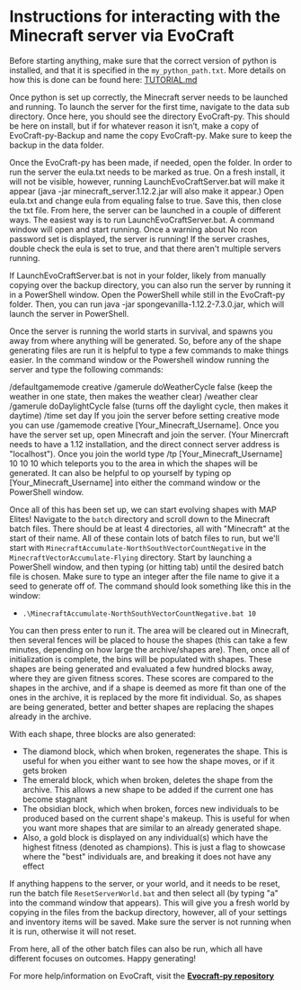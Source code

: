 # Instructions for interacting with the Minecraft server via EvoCraft

Before starting anything, make sure that the correct version of python is installed, and that it is specified in the `my_python_path.txt`. More details on how this is done can be found here: [TUTORIAL.md](TUTORIAL.md)

Once python is set up correctly, the Minecraft server needs to be launched and running. To launch the server for the first time, navigate to the data sub directory. Once here, you should see the directory EvoCraft-py. This should be here on install, but if for whatever reason it isn’t, make a copy of EvoCraft-py-Backup and name the copy EvoCraft-py. Make sure to keep the backup in the data folder.

Once the EvoCraft-py has been made, if needed, open the folder. In order to run the server the eula.txt needs to be marked as true. On a fresh install, it will not be visible, however, running LaunchEvoCraftServer.bat will make it appear (java -jar minecraft_server.1.12.2.jar will also make it appear.) Open eula.txt and change eula from equaling false to true. Save this, then close the txt file. From here, the server can be launched in a couple of different ways. The easiest way is to run LaunchEvoCraftServer.bat. A command window will open and start running. Once a warning about No rcon password set is displayed, the server is running! If the server crashes, double check the eula is set to true, and that there aren't multiple servers running.

If LaunchEvoCraftServer.bat is not in your folder, likely from manually copying over the backup directory, you can also run the server by running it in a PowerShell window. Open the PowerShell while still in the EvoCraft-py folder. Then, you can run java -jar spongevanilla-1.12.2-7.3.0.jar, which will launch the server in PowerShell.

Once the server is running the world starts in survival, and spawns you away from where anything will be generated. So, before any of the shape generating files are run it is helpful to type a few commands to make things easier. In the command window or the Powershell window running the server and type the following commands:

/defaultgamemode creative
/gamerule doWeatherCycle false (keep the weather in one state, then makes the weather clear)
/weather clear
/gamerule doDaylightCycle false (turns off the daylight cycle, then makes it daytime)
/time set day If you join the server before setting creative mode you can use /gamemode creative [Your_Minecraft_Username].
Once you have the server set up, open Minecraft and join the server. (Your Minercraft needs to have a 1.12 installation, and the direct connect server address is "localhost"). Once you join the world type /tp [Your_Minecraft_Username] 10 10 10 which teleports you to the area in which the shapes will be generated. It can also be helpful to op yourself by typing op [Your_Minecraft_Username] into either the command window or the PowerShell window.

Once all of this has been set up, we can start evolving shapes with MAP Elites! Navigate to the `batch` directory and scroll down to the Minecraft batch files. There should be at least 4 directories, all with "Minecraft" at the start of their name. All of these contain lots of batch files to run, but we'll start with `MinecraftAccumulate-NorthSouthVectorCountNegative` in the `MinecraftVectorAccumulate-Flying` directory. Start by launching a PowerShell window, and then typing (or hitting tab) until the desired batch file is chosen. Make sure to type an integer after the file name to give it a seed to generate off of. The command should look something like this in the window: 
* `.\MinecraftAccumulate-NorthSouthVectorCountNegative.bat 10`

You can then press enter to run it. The area will be cleared out in Minecraft, then several fences will be placed to house the shapes (this can take a few minutes, depending on how large the archive/shapes are). Then, once all of initialization is complete, the bins will be populated with shapes. These shapes are being generated and evaluated a few hundred blocks away, where they are given fitness scores. These scores are compared to the shapes in the archive, and if a shape is deemed as more fit than one of the ones in the archive, it is replaced by the more fit individual. So, as shapes are being generated, better and better shapes are replacing the shapes already in the archive.

With each shape, three blocks are also generated:
* The diamond block, which when broken, regenerates the shape. This is useful for when you either want to see how the shape moves, or if it gets broken
* The emerald block, which when broken, deletes the shape from the archive. This allows a new shape to be added if the current one has become stagnant
* The obsidian block, which when broken, forces new individuals to be produced based on the current shape's makeup. This is useful for when you want more shapes that are similar to an already generated shape.
* Also, a gold block is displayed on any individual(s) which have the highest fitness (denoted as champions). This is just a flag to showcase where the "best" individuals are, and breaking it does not have any effect

If anything happens to the server, or your world, and it needs to be reset, run the batch file `ResetServerWorld.bat` and then select all (by typing "a" into the command window that appears). This will give you a fresh world by copying in the files from the backup directory, however, all of your settings and inventory items will be saved. Make sure the server is not running when it is run, otherwise it will not reset.

From here, all of the other batch files can also be run, which all have different focuses on outcomes. Happy generating!

For more help/information on EvoCraft, visit the [**Evocraft-py repository**](https://github.com/real-itu/Evocraft-py)
